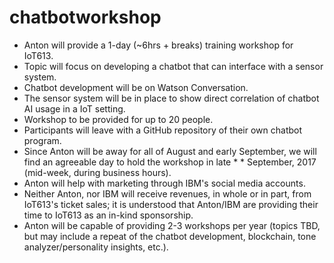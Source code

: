 # chatbotworkshop

* Anton will provide a 1-day (~6hrs + breaks) training workshop for IoT613.
* Topic will focus on developing a chatbot that can interface with a sensor system.
* Chatbot development will be on Watson Conversation.
* The sensor system will be in place to show direct correlation of chatbot AI usage in a IoT setting.
* Workshop to be provided for up to 20 people.
* Participants will leave with a GitHub repository of their own chatbot program.
* Since Anton will be away for all of August and early September, we will find an agreeable day to hold the workshop in late * * September, 2017 (mid-week, during business hours).
* Anton will help with marketing through IBM's social media accounts.
* Neither Anton, nor IBM will receive revenues, in whole or in part, from IoT613's ticket sales; it is understood that Anton/IBM are providing their time to IoT613 as an in-kind sponsorship.
* Anton will be capable of providing 2-3 workshops per year (topics TBD, but may include a repeat of the chatbot development, blockchain, tone analyzer/personality insights, etc.).
